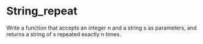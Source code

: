 # String_repeat
Write a function that accepts an integer n and a string s as parameters, and returns a string of s repeated exactly n times. 
